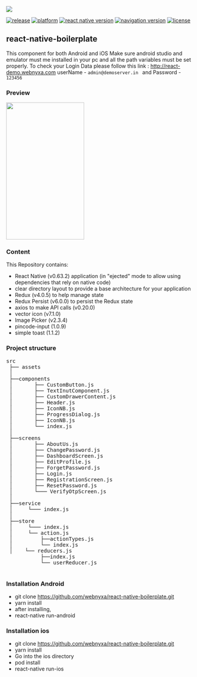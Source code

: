 <img src="https://user-images.githubusercontent.com/72626578/95946155-94ddf200-0e09-11eb-8c4e-1591c8cc2727.jpg" >  

[![release](https://img.shields.io/badge/release-october-green.svg)]()
[![platform](https://img.shields.io/badge/platform-android/ios-blue.svg)](https://reactnative.dev/docs/getting-started)
[![react native version](https://img.shields.io/badge/react%20native%20version-v0.63.2-green.svg)](https://reactnative.dev/docs/getting-started)
[![navigation version](https://img.shields.io/badge/navigation%20version-5-green.svg)](https://reactnavigation.org/)
[![license](https://img.shields.io/badge/license-MIT-green.svg)](https://opensource.org/licenses/MIT)

                                                                                                                                                                     
## react-native-boilerplate
This component for both Android and iOS
Make sure android studio and emulator must me installed in your pc and all the path variables must be set properly.
To check your Login Data please follow this link : http://react-demo.webnyxa.com  userName -  ```admin@demoserver.in ```    and  Password - ```123456 ``` 

### Preview 
<img src="https://user-images.githubusercontent.com/72626578/95977301-56126100-0e36-11eb-8d11-77c455694bab.gif" width="210" height="370" >

### Content
This Repository contains:
- React Native (v0.63.2) application (in "ejected" mode to allow using dependencies that rely on native code)
- clear directory layout to provide a base architecture for your application
- Redux (v4.0.5) to help manage state
- Redux Persist (v6.0.0) to persist the Redux state
- axios to make API calls (v0.20.0)
- vector icon (v7.1.0)
- Image Picker (v2.3.4)
- pincode-input (1.0.9)
- simple toast (1.1.2)

### Project structure

<pre>
<span class="pl-s1">src</span>
 <span class="pl-s1">├──</span> <span class="pl-s1">assets</span><span class="pl-kos">
 <span class="pl-s1">│</span>
 <span class="pl-s1">├──</span><span class="pl-s2">components</span><span class="pl-kos">
 <span class="pl-s1">│</span>       <span class="pl-s1">├──</span> <span class="pl-v">CustomButton</span><span class="pl-kos">.</span><span class="pl-c1">js</span> 
 <span class="pl-s1">│</span>       <span class="pl-s1">├──</span> <span class="pl-v">TextInutComponent</span><span class="pl-kos">.</span><span class="pl-c1">js</span>
 <span class="pl-s1">│</span>       <span class="pl-s1">├──</span> <span class="pl-v">CustomDrawerContent</span><span class="pl-kos">.</span><span class="pl-c1">js</span> 
 <span class="pl-s1">│</span>       <span class="pl-s1">├──</span> <span class="pl-v">Header</span><span class="pl-kos">.</span><span class="pl-c1">js</span> 
 <span class="pl-s1">│</span>       <span class="pl-s1">├──</span> <span class="pl-v">IconNB</span><span class="pl-kos">.</span><span class="pl-c1">js</span>
 <span class="pl-s1">│</span>       <span class="pl-s1">├──</span> <span class="pl-v">ProgressDialog</span><span class="pl-kos">.</span><span class="pl-c1">js</span>
 <span class="pl-s1">│ </span>      <span class="pl-s1">├──</span> <span class="pl-v">IconNB</span><span class="pl-kos">.</span><span class="pl-c1">js</span>
 <span class="pl-s1">│ </span>      <span class="pl-s1">└──</span> <span class="pl-v">index</span><span class="pl-kos">.</span><span class="pl-c1">js</span>
 <span class="pl-s1">│</span>
 <span class="pl-s1">├──</span><span class="pl-s1">screens</span><span class="pl-kos">
 <span class="pl-s1">│</span>       <span class="pl-s1">├──</span> <span class="pl-v">AboutUs</span><span class="pl-kos">.</span><span class="pl-c1">js</span> 
 <span class="pl-s1">│</span>       <span class="pl-s1">├──</span> <span class="pl-v">ChangePassword</span><span class="pl-kos">.</span><span class="pl-c1">js</span>
 <span class="pl-s1">│</span>       <span class="pl-s1">├──</span> <span class="pl-v">DashboardScreen</span><span class="pl-kos">.</span><span class="pl-c1">js</span> 
 <span class="pl-s1">│</span>       <span class="pl-s1">├──</span> <span class="pl-v">EditProfile</span><span class="pl-kos">.</span><span class="pl-c1">js</span> 
 <span class="pl-s1">│</span>       <span class="pl-s1">├──</span> <span class="pl-v">ForgetPassword</span><span class="pl-kos">.</span><span class="pl-c1">js</span>
 <span class="pl-s1">│</span>       <span class="pl-s1">├──</span> <span class="pl-v">Login</span><span class="pl-kos">.</span><span class="pl-c1">js</span>
 <span class="pl-s1">│</span>       <span class="pl-s1">├──</span> <span class="pl-v">RegistrationScreen</span><span class="pl-kos">.</span><span class="pl-c1">js</span>
 <span class="pl-s1">│</span>       <span class="pl-s1">├──</span> <span class="pl-v">ResetPassword</span><span class="pl-kos">.</span><span class="pl-c1">js</span>
 <span class="pl-s1">│</span>       <span class="pl-s1">└───</span> <span class="pl-v">VerifyOtpScreen</span><span class="pl-kos">.</span><span class="pl-c1">js</span>
 <span class="pl-s1">│</span>
 <span class="pl-s1">├──</span><span class="pl-s1">service</span><span class="pl-kos">
 <span class="pl-s1">│</span>     <span class="pl-s1">└───</span> <span class="pl-v">index</span><span class="pl-kos">.</span><span class="pl-c1">js</span>
 <span class="pl-s1">│</span>
 <span class="pl-s1">├──</span><span class="pl-s1">store</span><span class="pl-kos">
 <span class="pl-s1">│</span>     <span class="pl-s1">└───</span> <span class="pl-v">index</span><span class="pl-kos">.</span><span class="pl-c1">js</span>
 <span class="pl-s1">│</span>     <span class="pl-s1">└──</span> <span class="pl-v">action</span><span class="pl-kos">.</span><span class="pl-c1">js</span>
 <span class="pl-s1">│</span>         <span class="pl-s1">├──</span><span class="pl-v">actionTypes</span><span class="pl-kos">.</span><span class="pl-c1">js</span>
 <span class="pl-s1">│</span>         <span class="pl-s1">└──</span> <span class="pl-v">index</span><span class="pl-kos">.</span><span class="pl-c1">js</span>
 <span class="pl-s1">│</span>    <span class="pl-s1">└──</span> <span class="pl-v">reducers</span><span class="pl-kos">.</span><span class="pl-c1">js</span> 
           <span class="pl-s1">├──</span><span class="pl-v">index</span><span class="pl-kos">.</span><span class="pl-c1">js</span>
           <span class="pl-s1">└──</span> <span class="pl-v">userReducer</span><span class="pl-kos">.</span><span class="pl-c1">js</span>
 </pre>

### Installation Android
- git clone https://github.com/webnyxa/react-native-boilerplate.git
- yarn install
- after installing,
- react-native run-android 

### Installation ios
- git clone https://github.com/webnyxa/react-native-boilerplate.git
- yarn install
- Go into the ios directory
- pod install
- react-native run-ios
